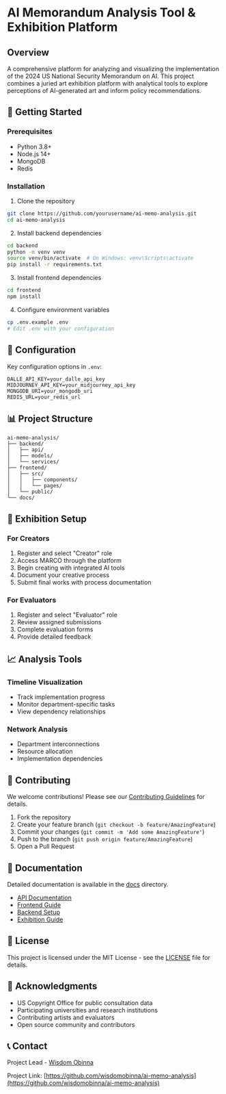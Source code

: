 # AI Memorandum Analysis Tool & Exhibition Platform

## Overview
A comprehensive platform for analyzing and visualizing the implementation of the 2024 US National Security Memorandum on AI. This project combines a juried art exhibition platform with analytical tools to explore perceptions of AI-generated art and inform policy recommendations.

## 🚀 Getting Started

### Prerequisites
- Python 3.8+
- Node.js 14+
- MongoDB
- Redis

### Installation

1. Clone the repository
```bash
git clone https://github.com/yourusername/ai-memo-analysis.git
cd ai-memo-analysis
```

2. Install backend dependencies
```bash
cd backend
python -m venv venv
source venv/bin/activate  # On Windows: venv\Scripts\activate
pip install -r requirements.txt
```

3. Install frontend dependencies
```bash
cd frontend
npm install
```

4. Configure environment variables
```bash
cp .env.example .env
# Edit .env with your configuration
```

## 🔧 Configuration

Key configuration options in `.env`:

```env
DALLE_API_KEY=your_dalle_api_key
MIDJOURNEY_API_KEY=your_midjourney_api_key
MONGODB_URI=your_mongodb_uri
REDIS_URL=your_redis_url
```

## 📊 Project Structure

```
ai-memo-analysis/
├── backend/
│   ├── api/
│   ├── models/
│   └── services/
├── frontend/
│   ├── src/
│   │   ├── components/
│   │   └── pages/
│   └── public/
└── docs/
```

## 🎨 Exhibition Setup

### For Creators
1. Register and select "Creator" role
2. Access MARCO through the platform
3. Begin creating with integrated AI tools
4. Document your creative process
5. Submit final works with process documentation

### For Evaluators
1. Register and select "Evaluator" role
2. Review assigned submissions
3. Complete evaluation forms
4. Provide detailed feedback

## 📈 Analysis Tools

### Timeline Visualization
- Track implementation progress
- Monitor department-specific tasks
- View dependency relationships

### Network Analysis
- Department interconnections
- Resource allocation
- Implementation dependencies

## 🤝 Contributing

We welcome contributions! Please see our [Contributing Guidelines](CONTRIBUTING.md) for details.

1. Fork the repository
2. Create your feature branch (`git checkout -b feature/AmazingFeature`)
3. Commit your changes (`git commit -m 'Add some AmazingFeature'`)
4. Push to the branch (`git push origin feature/AmazingFeature`)
5. Open a Pull Request

## 📝 Documentation

Detailed documentation is available in the [docs](./docs) directory.

- [API Documentation](./docs/api.md)
- [Frontend Guide](./docs/frontend.md)
- [Backend Setup](./docs/backend.md)
- [Exhibition Guide](./docs/exhibition.md)

## 📄 License

This project is licensed under the MIT License - see the [LICENSE](LICENSE) file for details.

## 🙏 Acknowledgments

- US Copyright Office for public consultation data
- Participating universities and research institutions
- Contributing artists and evaluators
- Open source community and contributors

## 📞 Contact

Project Lead - [Wisdom Obinna](mailto:wisdom.k.obinna@gmail.com)

Project Link: [https://github.com/wisdomobinna/ai-memo-analysis](https://github.com/wisdomobinna/ai-memo-analysis)
